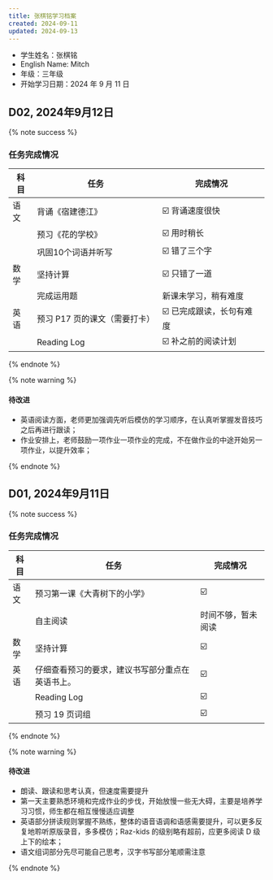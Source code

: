 ```yaml
---
title: 张棋铭学习档案
created: 2024-09-11
updated: 2024-09-13
---
```


- 学生姓名：张棋铭
- English Name: Mitch
- 年级：三年级
- 开始学习日期：2024 年 9 月 11 日

## D02, 2024年9月12日

{% note success %}

### 任务完成情况

| 科目  | 任务                | 完成情况           |
| --- | ----------------- | -------------- |
| 语文  | 背诵《宿建德江》          | ☑️ 背诵速度很快      |
|     | 预习《花的学校》          | ☑️ 用时稍长        |
|     | 巩固10个词语并听写        | ☑️ 错了三个字       |
| 数学  | 坚持计算              | ☑️ 只错了一道       |
|     | 完成运用题             | 新课未学习，稍有难度     |
| 英语  | 预习 P17 页的课文（需要打卡） | ☑️ 已完成跟读，长句有难度 |
|     | Reading Log<br>   | ☑️ 补之前的阅读计划    |
{% endnote %}

{% note warning %}

#### 待改进

- 英语阅读方面，老师更加强调先听后模仿的学习顺序，在认真听掌握发音技巧之后再进行跟读；
- 作业安排上，老师鼓励一项作业一项作业的完成，不在做作业的中途开始另一项作业，以提升效率；

{% endnote %}

## D01, 2024年9月11日

{% note success %}

### 任务完成情况

| 科目  | 任务                       | 完成情况      |
| --- | ------------------------ | --------- |
| 语文  | 预习第一课《大青树下的小学》           | ☑️        |
|     | 自主阅读                     | 时间不够，暂未阅读 |
| 数学  | 坚持计算                     | ☑️        |
| 英语  | 仔细查看预习的要求，建议书写部分重点在英语书上。 | ☑️        |
|     | Reading Log<br>          | ☑️        |
|     | 预习 19 页词组                | ☑️        |
{% endnote %}

{% note warning %}

#### 待改进

- 朗读、跟读和思考认真，但速度需要提升
- 第一天主要熟悉环境和完成作业的步伐，开始放慢一些无大碍，主要是培养学习习惯，师生都在相互慢慢适应调整
- 英语部分拼读规则掌握不熟练，整体的语音语调和语感需要提升，可以更多反复地聆听原版录音，多多模仿；Raz-kids 的级别略有超前，应更多阅读 D 级上下的绘本；
- 语文组词部分先尽可能自己思考，汉字书写部分笔顺需注意

{% endnote %}
